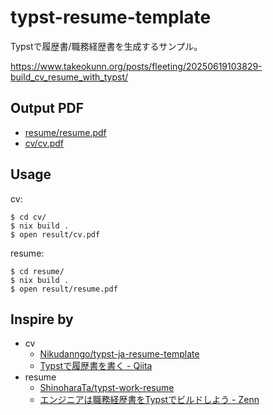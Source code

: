 # typst-resume-template

Typstで履歴書/職務経歴書を生成するサンプル。

https://www.takeokunn.org/posts/fleeting/20250619103829-build_cv_resume_with_typst/

## Output PDF

- [resume/resume.pdf](resume/resume.pdf)
- [cv/cv.pdf](cv/cv.pdf)

## Usage

cv:

```console
$ cd cv/
$ nix build .
$ open result/cv.pdf
```

resume:

```console
$ cd resume/
$ nix build .
$ open result/resume.pdf
```

## Inspire by

- cv
  - [Nikudanngo/typst-ja-resume-template](https://github.com/Nikudanngo/typst-ja-resume-template)
  - [Typstで履歴書を書く - Qiita](https://qiita.com/Nikudanngo/items/ed9a452b5f63101fb26b)
- resume
  - [ShinoharaTa/typst-work-resume](https://github.com/ShinoharaTa/typst-work-resume)
  - [エンジニアは職務経歴書をTypstでビルドしよう - Zenn](https://zenn.dev/shino3/articles/a0c9eeb0d09c3a)
